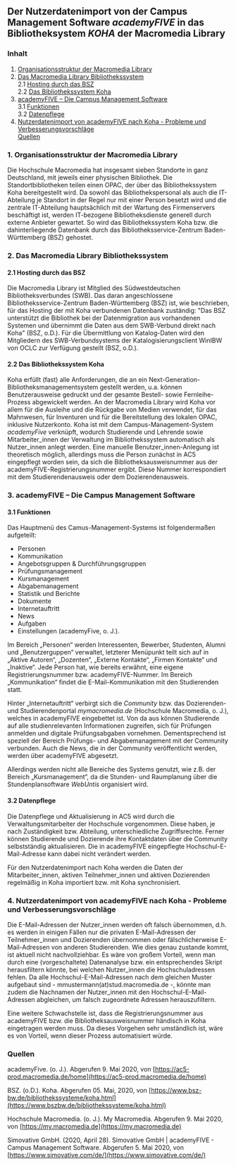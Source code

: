 
## Der Nutzerdatenimport von der Campus Management Software *academyFIVE* in das Bibliotheksystem *KOHA* der Macromedia Library

### Inhalt

1. [Organisationsstruktur der Macromedia Library](#macromedialibrary)  
2. [Das Macromedia Library Bibliothekssystem](#Bibliothekssystem)  
    2.1 [Hosting durch das BSZ](#Hosting)    
    2.2 [Das Bibliothekssystem Koha](#Koha)      
3. [academyFIVE – Die Campus Management Software](#academyFIVE)     
    3.1 [Funktionen](#Funktionen)         
    3.2 [Datenpflege](#Datenpflege)     
4. [Nutzerdatenimport von academyFIVE nach Koha - Probleme und Verbesserungsvorschläge](#Nutzerdatenimport)   
[Quellen](#Quellen) 

### 1. Organisationsstruktur der Macromedia Library <a name="macromedialibrary" /></a>

Die Hochschule Macromedia hat insgesamt sieben Standorte in ganz Deutschland, mit jeweils einer physischen Bibliothek. Die Standortbibliotheken teilen einen OPAC, der über das Bibliothekssystem Koha bereitgestellt wird. Da sowohl das Bibliothekspersonal als auch die IT-Abteilung je Standort in der Regel nur mit einer Person besetzt wird und die zentrale IT-Abteilung hauptsächlich mit der Wartung des Firmenservers beschäftigt ist, werden IT-bezogene Bibliotheksdienste generell durch externe Anbieter gewartet. So wird das Bibliothekssystem Koha bzw. die dahinterliegende Datenbank durch das Bibliotheksservice-Zentrum Baden-Württemberg (BSZ) gehostet. 
  
### 2. Das Macromedia Library Bibliothekssystem <a name="Bibliothekssystem" /></a>

#### 2.1 Hosting durch das BSZ <a name="Hosting" /></a>

Die Macromedia Library ist Mitglied des Südwestdeutschen Bibliotheksverbundes (SWB). Das daran angeschlossene Bibliotheksservice-Zentrum Baden-Württemberg (BSZ) ist, wie beschrieben, für das Hosting der mit Koha verbundenen Datenbank zuständig: "Das BSZ unterstützt die Bibliothek bei der Datenmigration aus vorhandenen Systemen und übernimmt die Daten aus dem SWB-Verbund direkt nach Koha" (BSZ, o.D.). Für die Übermittlung von Katalog-Daten wird den Mitgliedern des SWB-Verbundsystems der Katalogisierungsclient WinIBW von OCLC zur Verfügung gestellt (BSZ, o.D.).   
   
#### 2.2 Das Bibliothekssystem Koha <a name="Koha" /></a>

Koha erfüllt (fast) alle Anforderungen, die an ein Next-Generation-Bibliotheksmanagementsystem gestellt werden, u.a. können Benutzerausweise gedruckt und der gesamte Bestell- sowie Fernleihe-Prozess abgewickelt werden. An der Macromedia Library wird Koha vor allem für die Ausleihe und die Rückgabe von Medien verwendet, für das Mahnwesen, für Inventuren und für die Bereitstellung des lokalen OPAC, inklusive Nutzerkonto. Koha ist mit dem Campus-Management-System *academyFive* verknüpft, wodurch Studierende und Lehrende sowie Mitarbeiter_innen der Verwaltung im Bibliothekssystem automatisch als Nutzer_innen anlegt werden. Eine manuelle Benutzer_innen-Anlegung ist theoretisch möglich, allerdings muss die Person zunächst in AC5 eingepflegt worden sein, da sich die Bibliotheksausweisnummer aus der academyFIVE-Registrierungsnummer ergibt. Diese Nummer korrespondiert mit dem Studierendenausweis oder dem Dozierendenausweis. 

### 3. academyFIVE – Die Campus Management Software <a name="academyFIVE" /></a>

#### 3.1 Funktionen  <a name="Funktionen"></a>
   
   Das Hauptmenü des Camus-Management-Systems ist folgendermaßen aufgeteilt:
-	Personen
-	Kommunikation
-	Angebotsgruppen & Durchführungsgruppen
-	Prüfungsmanagement
-	Kursmanagement
-	Abgabemanagement
-	Statistik und Berichte
-	Dokumente
-	Internetauftritt
-	News
-	Aufgaben
-	Einstellungen (academyFive, o. J.). 

Im Bereich „Personen“ werden Interessenten, Bewerber, Studenten, Alumni und „Benutzerguppen“ verwaltet, letzterer Menüpunkt teilt sich auf in „Aktive Autoren“, „Dozenten“, „Externe Kontakte“, „Firmen Kontakte“ und „Inaktive“. Jede Person hat, wie bereits erwähnt, eine eigene Registrierungsnummer bzw. academyFIVE-Nummer. Im Bereich „Kommunikation“ findet die E-Mail-Kommunikation mit den Studierenden statt.

Hinter „Internetauftritt“ verbirgt sich die *Community* bzw. das Dozierenden- und Studierendenportal *mymacromedia.de* (Hochschule Macromedia, o. J.), welches in academyFIVE eingebettet ist. Von da aus können Studierende auf alle studienrelevanten Informationen zugreifen, sich für Prüfungen anmelden und digitale Prüfungsabgaben vornehmen. Dementsprechend ist speziell der Bereich Prüfungs- und Abgabemanagement mit der Community verbunden. Auch die News, die in der Community veröffentlicht werden, werden über academyFIVE abgesetzt.

Allerdings werden nicht alle Bereiche des Systems genutzt, wie z.B. der Bereich „Kursmanagement“, da die Stunden- und Raumplanung über die Stundenplansoftware *WebUntis* organisiert wird.
   
#### 3.2 Datenpflege <a name="Datenpflege" /></a>

Die Datenpflege und Aktualisierung in AC5 wird durch die Verwaltungsmitarbeiter der Hochschule vorgenommen. Diese haben, je nach Zuständigkeit bzw. Abteilung, unterschiedliche Zugriffsrechte. Ferner können Studierende und Dozierende ihre Kontaktdaten über die Community selbstständig aktualisieren. Die in academyFIVE eingepflegte Hochschul-E-Mail-Adresse kann dabei nicht verändert werden.

Für den Nutzerdatenimport nach Koha werden die Daten der Mitarbeiter_innen, aktiven Teilnehmer_innen und aktiven Dozierenden regelmäßig in Koha importiert bzw. mit Koha synchronisiert.

### 4. Nutzerdatenimport von academyFIVE nach Koha - Probleme und Verbesserungsvorschläge <a name="Nutzerdatenimport" /></a>

Die E-Mail-Adressen der Nutzer_innen werden oft falsch übernommen, d.h. es werden in einigen Fällen nur die privaten E-Mail-Adressen der Teilnehmer_innen und Dozierenden übernommen oder fälschlicherweise E-Mail-Adressen von anderen Studierenden. Wie dies genau zustande kommt, ist aktuell nicht nachvollziehbar. Es wäre von großem Vorteil, wenn man durch eine (vorgeschaltete) Datenanalyse bzw. ein entsprechendes Skript herausfiltern könnte, bei welchen Nutzer_innen die Hochschuladressen fehlen. Da alle Hochschul-E-Mail-Adressen nach dem gleichen Muster aufgebaut sind - mmustermann(at)stud.macromedia.de -, könnte man zudem die Nachnamen der Nutzer_innen mit den Hochschul-E-Mail-Adressen abgleichen, um falsch zugeordnete Adressen herauszufiltern. 

Eine weitere Schwachstelle ist, dass die Registrierungsnummer aus academyFIVE bzw. die Bibliotheksausweisnummer händisch in Koha eingetragen werden muss. Da dieses Vorgehen sehr umständlich ist, wäre es von Vorteil, wenn dieser Prozess automatisiert würde. 

### Quellen <a name="Quellen" /></a>

academyFive. (o. J.). Abgerufen 9. Mai 2020, von [https://ac5-prod.macromedia.de/home](https://ac5-prod.macromedia.de/home)

BSZ. (o.D.). Koha. Abgerufen 05. Mai, 2020, von [https://www.bsz-bw.de/bibliothekssysteme/koha.html](https://www.bszbw.de/bibliothekssysteme/koha.html) 

Hochschule Macromedia. (o. J.). My Macromedia. Abgerufen 9. Mai 2020, von [https://my.macromedia.de](https://my.macromedia.de) 

Simovative GmbH. (2020, April 28). Simovative GmbH | academyFIVE - Campus Management Software. Abgerufen 5. Mai 2020, von [https://www.simovative.com/de/](https://www.simovative.com/de/) 




  
